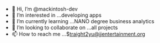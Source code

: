 - 👋 Hi, I’m @mackintosh-dev
- 👀 I’m interested in ...developing apps 
- 🌱 I’m currently learning ...NANO degree business analytics
- 💞️ I’m looking to collaborate on ...all projects 
- 📫 How to reach me ...$traight2yu@jjentertainment.org

<!---
mackintosh-dev/mackintosh-dev is a ✨ special ✨ repository because its `README.md` (this file) appears on your GitHub profile.
You can click the Preview link to take a look at your changes.
--->
